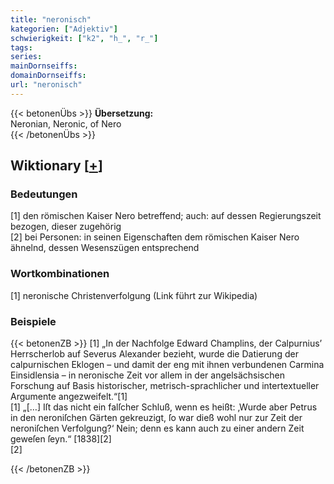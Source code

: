 ```yaml
---
title: "neronisch"
kategorien: ["Adjektiv"]
schwierigkeit: ["k2", "h_", "r_"]
tags:
series:
mainDornseiffs:
domainDornseiffs:
url: "neronisch"
---
```


{{< betonenÜbs >}}
**Übersetzung:**  
Neronian, Neronic, of Nero  
{{< /betonenÜbs >}}

## Wiktionary [[+](https://de.wiktionary.org/wiki/neronisch)]

### Bedeutungen
[1] den römischen Kaiser Nero betreffend; auch: auf dessen Regierungszeit bezogen, dieser zugehörig  
[2] bei Personen: in seinen Eigenschaften dem römischen Kaiser Nero ähnelnd, dessen Wesenszügen entsprechend  

### Wortkombinationen
[1] neronische Christenverfolgung (Link führt zur Wikipedia)  

### Beispiele
{{< betonenZB >}}
[1] „In der Nachfolge Edward Champlins, der Calpurnius’ Herrscherlob auf Severus Alexander bezieht, wurde die Datierung der calpurnischen Eklogen – und damit der eng mit ihnen verbundenen Carmina Einsidlensia – in neronische Zeit vor allem in der angelsächsischen Forschung auf Basis historischer, metrisch-sprachlicher und intertextueller Argumente angezweifelt.“[1]  
[1] „[…] Iſt das nicht ein falſcher Schluß, wenn es heißt: ‚Wurde aber Petrus in den neroniſchen Gärten gekreuzigt, ſo war dieß wohl nur zur Zeit der neroniſchen Verfolgung?‘ Nein; denn es kann auch zu einer andern Zeit geweſen ſeyn.“ [1838][2]  
[2]  

{{< /betonenZB >}}

